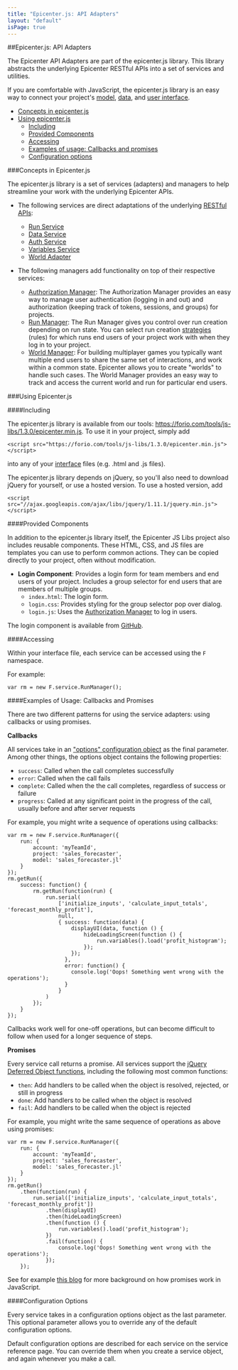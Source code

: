 ```yaml
---
title: "Epicenter.js: API Adapters"
layout: "default"
isPage: true
---
```


##Epicenter.js: API Adapters

The Epicenter API Adapters are part of the epicenter.js library. This library abstracts the underlying Epicenter RESTful APIs into a set of services and utilities.

If you are comfortable with JavaScript, the epicenter.js library is an easy way to connect your project's [model](../writing_your_model/), [data](../rest_apis/data_api/), and [user interface](../creating_your_interface).

* [Concepts in epicenter.js](#concepts)
* [Using epicenter.js](#using-epicenter-js)
	* [Including](#include)
	* [Provided Components](#components)
	* [Accessing](#access)
	* [Examples of usage: Callbacks and promises](#example)
	* [Configuration options](#configuration)


<a name="concepts"></a>
###Concepts in Epicenter.js

The epicenter.js library is a set of services (adapters) and managers to help streamline your work with the underlying Epicenter APIs.

* The following services are direct adaptations of the underlying [RESTful APIs](../rest_apis/): 
	* [Run Service](./generated/run-api-service/)
	* [Data Service](./generated/data-api-service/)
	* [Auth Service](./generated/auth-api-service)
	* [Variables Service](./generated/variables-api-service/)
	* [World Adapter](./generated/world-api-adapter/)

* The following managers add functionality on top of their respective services:
	* [Authorization Manager](./generated/auth-manager/): The Authorization Manager provides an easy way to manage user authentication (logging in and out) and authorization (keeping track of tokens, sessions, and groups) for projects.
	* [Run Manager](./generated/run-manager/): The Run Manager gives you control over run creation depending on run state. You can select run creation [strategies](./strategy/) (rules) for which runs end users of your project work with when they log in to your project. 
	* [World Manager](./generated/world-manager/): For building multiplayer games you typically want multiple end users to share the same set of interactions, and work within a common state. Epicenter allows you to create "worlds" to handle such cases. The World Manager provides an easy way to track and access the current world and run for particular end users. 


<a name="using-epicenter-js"></a>
###Using Epicenter.js

<a name="include"></a>
####Including

The epicenter.js library is available from our tools: <a href="https://forio.com/tools/js-libs/1.3.0/epicenter.min.js" target="_blank">https://forio.com/tools/js-libs/1.3.0/epicenter.min.js</a>. To use it in your project, simply add

    <script src="https://forio.com/tools/js-libs/1.3.0/epicenter.min.js"></script>

into any of your [interface](../creating_your_interface/) files (e.g. .html and .js files).

The epicenter.js library depends on jQuery, so you'll also need to download jQuery for yourself, or use a hosted version. To use a hosted version, add

    <script src="//ajax.googleapis.com/ajax/libs/jquery/1.11.1/jquery.min.js"></script>

<a name="components"></a>
####Provided Components

In addition to the epicenter.js library itself, the Epicenter JS Libs project also includes reusable components. These HTML, CSS, and JS files are templates you can use to perform common actions. They can be copied directly to your project, often without modification.

* **Login Component**: Provides a login form for team members and end users of your project. Includes a group selector for end users that are members of multiple groups.
	* `index.html`: The login form.
	* `login.css`: Provides styling for the group selector pop over dialog.
	* `login.js`: Uses the [Authorization Manager](./generated/auth-manager/) to log in users.
	
The login component is available from <a href="https://github.com/forio/epicenter-js-libs/tree/master/src/components/" target="_blank">GitHub</a>.


<a name="access"></a>
####Accessing

Within your interface file, each service can be accessed using the `F` namespace.

For example:

    var rm = new F.service.RunManager();

<a name="example"></a>
####Examples of Usage: Callbacks and Promises

There are two different patterns for using the service adapters: using callbacks or using promises.

**Callbacks**

All services take in an ["options" configuration object](#configuration) as the final parameter. Among other things, the options object contains the following properties:

* `success`: Called when the call completes successfully
* `error`: Called when the call fails
* `complete`: Called when the the call completes, regardless of success or failure
* `progress`: Called at any significant point in the progress of the call, usually before and after server requests

For example, you might write a sequence of operations using callbacks:

    var rm = new F.service.RunManager({
    	run: {
        	account: 'myTeamId',
        	project: 'sales_forecaster',
        	model: 'sales_forecaster.jl'
        }
    });
    rm.getRun({
        success: function() {
            rm.getRun(function(run) {
            	run.serial(
            		['initialize_inputs', 'calculate_input_totals', 'forecast_monthly_profit'], 
            		null, 
            		{ success: function(data) {
                        displayUI(data, function () {
                            hideLoadingScreen(function () {
                                run.variables().load('profit_histogram');
                            });
                        });
                      },
                      error: function() {
                        console.log('Oops! Something went wrong with the operations');
                      }
                	}
                )
            });
        }
    });

Callbacks work well for one-off operations, but can become difficult to follow when used for a longer sequence of steps.

**Promises**

Every service call returns a promise. All services support the <a href="http://api.jquery.com/category/deferred-object/" target="_blank">jQuery Deferred Object functions</a>, including the following most common functions:

* `then`: Add handlers to be called when the object is resolved, rejected, or still in progress
* `done`: Add handlers to be called when the object is resolved
* `fail`: Add handlers to be called when the object is rejected

For example, you might write the same sequence of operations as above using promises:

	var rm = new F.service.RunManager({
		run: {
		    account: 'myTeamId',
	    	project: 'sales_forecaster',
	    	model: 'sales_forecaster.jl'
	    }
	});
	rm.getRun()
	    .then(function(run) {
	        run.serial(['initialize_inputs', 'calculate_input_totals', 'forecast_monthly_profit'])
	            .then(displayUI)
	            .then(hideLoadingScreen)
	            .then(function () {
	                run.variables().load('profit_histogram');
	            })
	            .fail(function() {
	                console.log('Oops! Something went wrong with the operations');
	            });
	    });

See for example <a href="http://blog.parse.com/2013/01/29/whats-so-great-about-javascript-promises/" target="_blank">this blog</a> for more background on how promises work in JavaScript.

<a name="configuration"></a>
####Configuration Options

Every service takes in a configuration options object as the last parameter. This optional parameter allows you to override any of the default configuration options.

Default configuration options are described for each service on the service reference page. You can override them when you create a service object, and again whenever you make a call.
